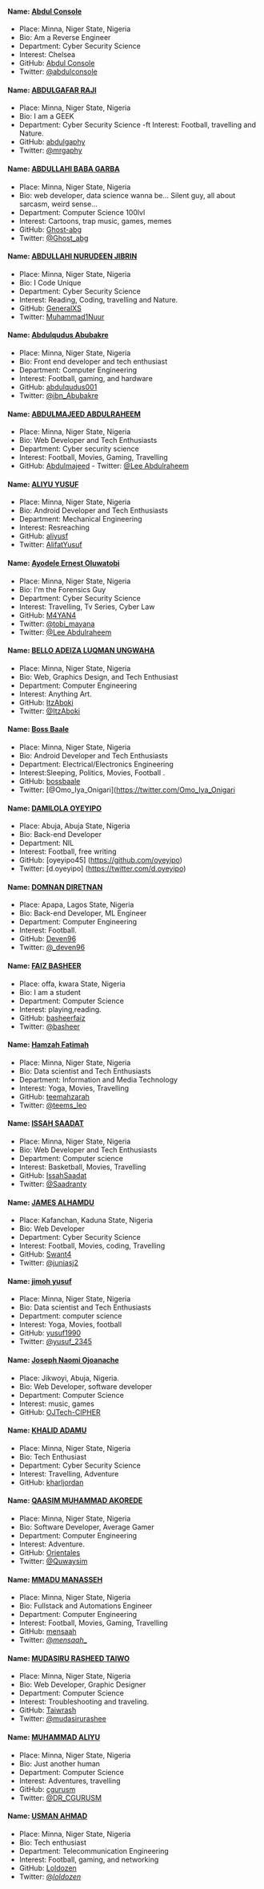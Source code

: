 #### Name: [Abdul Console](https://github.com/AbdulConsole)
- Place: Minna, Niger State, Nigeria
- Bio: Am a Reverse Engineer
- Department: Cyber Security Science
- Interest: Chelsea
- GitHub: [Abdul Console](https://github.com/AbdulConsole)
- Twitter: [@abdulconsole](https://twitter.com/abdulconsole)

#### Name: [ABDULGAFAR RAJI](https://github.com/abdulgaphy)
- Place: Minna, Niger State, Nigeria
- Bio: I am a GEEK
- Department: Cyber Security Science
-ft  Interest: Football, travelling and Nature.
- GitHub: [abdulgaphy](https://github.com/abdulgaphy)
- Twitter: [@mrgaphy](https://twitter.com/mrgaphy)

#### Name: [ABDULLAHI BABA GARBA](https://github.com/Ghost-abg)
- Place: Minna, Niger State, Nigeria
- Bio: web developer, data science wanna be... Silent guy, all about sarcasm, weird sense...
- Department: Computer Science 100lvl
- Interest: Cartoons, trap music, games, memes
- GitHub: [Ghost-abg](https://github.com/Ghost-abg)
- Twitter: [@Ghost_abg](https://twitter.com/Ghost_abg?s=09)

#### Name: [ABDULLAHI NURUDEEN JIBRIN](https://github.com/abdulgaphy)
- Place: Minna, Niger State, Nigeria
- Bio: I Code Unique
- Department: Cyber Security Science
- Interest: Reading, Coding, travelling and Nature.
- GitHub: [GeneralXS](https://github.com/GeneralXS)
- Twitter: [Muhammad1Nuur](https://twitter.com/Muhammad1Nuur)

#### Name: [Abdulqudus Abubakre](https://github.com/Abdulqudus001)
- Place: Minna, Niger State, Nigeria
- Bio: Front end developer and tech enthusiast
- Department: Computer Engineering
- Interest: Football, gaming, and hardware
- GitHub: [abdulqudus001](https://github.com/Abdulqudus001)
- Twitter: [@ibn_Abubakre](https://twitter.com/ibn_abubakre)

#### Name: [ABDULMAJEED ABDULRAHEEM ](https://github.com/mejtfk)
- Place: Minna, Niger State, Nigeria
- Bio: Web Developer and Tech Enthusiasts
- Department: Cyber security science
- Interest: Football, Movies, Gaming, Travelling
- GitHub: [Abdulmajeed](https://github.com/mejtfk) - Twitter: [@Lee Abdulraheem](https://twitter.com/mejtfk)

#### Name: [ALIYU YUSUF ](https://github.com/aliyusf)
- Place: Minna, Niger State, Nigeria
- Bio: Android Developer and Tech Enthusiasts
- Department: Mechanical Engineering
- Interest: Resreaching
- GitHub: [aliyusf](https://github.com/aliyusf)
- Twitter: [AlifatYusuf](https://twitter.com/AlifatYusuf)

#### Name: [Ayodele Ernest Oluwatobi](https://github.com/M4YAN4)
- Place: Minna, Niger State, Nigeria
- Bio: I'm the Forensics Guy
- Department: Cyber Security Science
- Interest: Travelling, Tv Series, Cyber Law
- GitHub: [M4YAN4](https://github.com/M4YAN4)
- Twitter: [@tobi_mayana](https://twitter.com/tobi_mayana)
- Twitter: [@Lee Abdulraheem](https://twitter.com/mejtfk)

#### Name: [BELLO ADEIZA LUQMAN UNGWAHA](https://github.com/ItzAboki)
- Place: Minna, Niger State, Nigeria
- Bio: Web, Graphics Design, and Tech Enthusiast
- Department: Computer Engineering
- Interest: Anything Art.
- GitHub: [ItzAboki](https://github.com/ItzAboki)
- Twitter: [@ItzAboki](https://twitter.com/ItzAboki)

#### Name: [Boss Baale](https://github.com/bossbaale)
- Place: Minna, Niger State, Nigeria
- Bio: Android Developer and Tech Enthusiasts
- Department: Electrical/Electronics Engineering
- Interest:Sleeping, Politics, Movies, Football .
- GitHub: [bossbaale](https://github.com/bossbaale)
- Twitter: [@Omo_Iya_Onigari](https://twitter.com/Omo_Iya_Onigari

#### Name: [DAMILOLA OYEYIPO](https://github/oyeyipo45)
- Place: Abuja, Abuja State, Nigeria
- Bio: Back-end Developer
- Department: NIL
- Interest: Football, free writing
- GitHub: [oyeyipo45] (https://github.com/oyeyipo)
- Twitter: [d.oyeyipo] (https://twitter.com/d.oyeyipo)

#### Name: [DOMNAN DIRETNAN](https://diretnandomnan.webnode.com)
- Place: Apapa, Lagos State, Nigeria
- Bio: Back-end Developer, ML Engineer
- Department: Computer Engineering
- Interest: Football.
- GitHub: [Deven96](https://github.com/deven96)
- Twitter: [@_deven96](https://twitter.com/_deven96)

#### Name: [FAIZ BASHEER](https://github.com/basheerfaiz)
- Place: offa, kwara State, Nigeria
- Bio: I am a student
- Department: Computer Science
- Interest: playing,reading.
- GitHub: [basheerfaiz](https://github.com/basheerfaiz)
- Twitter: [@basheer](https://twitter.com/basheer)

#### Name: [Hamzah Fatimah](https://github.com/teemahzarah)
- Place: Minna, Niger State, Nigeria
- Bio: Data scientist and Tech Enthusiasts
- Department: Information and Media Technology
- Interest: Yoga, Movies, Travelling
- GitHub: [teemahzarah](https://github.com/teemahzarah)
- Twitter: [@teems_leo](https://twitter.com/teems_leo)

#### Name: [ISSAH SAADAT ](https://github.com/mejtfk)
- Place: Minna, Niger State, Nigeria
- Bio: Web Developer and Tech Enthusiasts
- Department: Computer science
- Interest: Basketball, Movies, Travelling
- GitHub: [IssahSaadat](https://github.com/issahsaadat)
- Twitter: [@Saadranty](https://twitter.com/saadranty)

#### Name: [JAMES ALHAMDU  ](https://github.com/Swant4)
- Place: Kafanchan, Kaduna State, Nigeria
- Bio: Web Developer 
- Department: Cyber Security Science
- Interest: Football, Movies, coding, Travelling
- GitHub: [Swant4](https://github.com/Swan4)
- Twitter: [@juniasj2](https://twitter.com/juniasj2)

#### Name: [jimoh yusuf](https://github.com/yusuf1990)
- Place: Minna, Niger State, Nigeria
- Bio: Data scientist and Tech Enthusiasts
- Department: computer science
- Interest: Yoga, Movies, football
- GitHub: [yusuf1990](https://github.com/teemahzarah)
- Twitter: [@yusuf_2345](https://twitter.com/teems_leo)

#### Name: [Joseph Naomi Ojoanache](https://github.com/OJTech-CIPHER)
- Place: Jikwoyi, Abuja, Nigeria.
- Bio: Web Developer, software developer
- Department: Computer Science
- Interest: music, games
- GitHub: [OJTech-CIPHER](https://github.com/OJTech-CIPHER)

#### Name: [KHALID ADAMU](https://github.com/kharljordan)
- Place: Minna, Niger State, Nigeria
- Bio: Tech Enthusiast
- Department: Cyber Security Science
- Interest: Travelling, Adventure
- GitHub: [kharljordan](https://github.com/kharljordan)

#### Name: [QAASIM MUHAMMAD AKOREDE](https://github.com/Orientales)
- Place: Minna, Niger State, Nigeria
- Bio: Software Developer, Average Gamer
- Department: Computer Engineering
- Interest: Adventure.
- GitHub: [Orientales](https://github.com/Orientales)
- Twitter: [@Quwaysim](https://twitter.com/quwaysim)

#### Name: [MMADU MANASSEH  ](https://github.com/mensaah)
- Place: Minna, Niger State, Nigeria
- Bio: Fullstack and Automations Engineer
- Department: Computer Engineering
- Interest: Football, Movies, Gaming, Travelling
- GitHub: [mensaah](https://github.com/mensaah)
- Twitter: [@_mensaah__](https://twitter.com/_mensaah__)

#### Name: [MUDASIRU RASHEED TAIWO](https://github.com/Taiwrash)
- Place: Minna, Niger State, Nigeria
- Bio: Web Developer, Graphic Designer
- Department: Computer Science
- Interest: Troubleshooting and traveling.
- GitHub: [Taiwrash](https://github.com/Taiwrash)
- Twitter: [@mudasirurashee](https://twitter.com/Mudasirurashee1)

#### Name: [MUHAMMAD ALIYU](https://github.com/cgurusm) 
- Place: Minna, Niger State, Nigeria
- Bio: Just another human
- Department: Computer Science 
- Interest: Adventures, travelling
- GitHub: [cgurusm](https://github.com/cgurusm )
- Twitter: [@DR_CGURUSM ](https://twitter.com/DR_CGURUSM)

#### Name: [USMAN AHMAD](https://github.com/Loldozen)
- Place: Minna, Niger State, Nigeria
- Bio: Tech enthusiast
- Department: Telecommunication Engineering
- Interest: Football, gaming, and networking
- GitHub: [Loldozen](https://github.com/Loldozen)
- Twitter: [@_loldozen_](https://twitter.com/_loldozen_)

